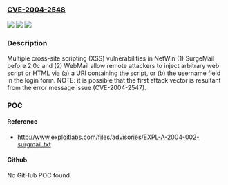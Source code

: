 ### [CVE-2004-2548](https://cve.mitre.org/cgi-bin/cvename.cgi?name=CVE-2004-2548)
![](https://img.shields.io/static/v1?label=Product&message=n%2Fa&color=blue)
![](https://img.shields.io/static/v1?label=Version&message=n%2Fa&color=blue)
![](https://img.shields.io/static/v1?label=Vulnerability&message=n%2Fa&color=brighgreen)

### Description

Multiple cross-site scripting (XSS) vulnerabilities in NetWin (1) SurgeMail before 2.0c and (2) WebMail allow remote attackers to inject arbitrary web script or HTML via (a) a URI containing the script, or (b) the username field in the login form.  NOTE: it is possible that the first attack vector is resultant from the error message issue (CVE-2004-2547).

### POC

#### Reference
- http://www.exploitlabs.com/files/advisories/EXPL-A-2004-002-surgmail.txt

#### Github
No GitHub POC found.

